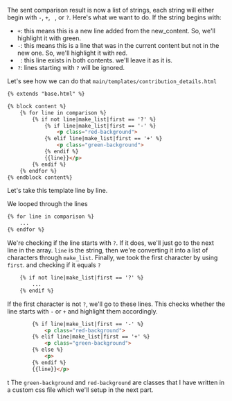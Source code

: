 The sent comparison result is now a list of strings, each string will either begin with `-`, `+`, ` `, or `?`. Here's what we want to do.
If the string begins with:
 * `+`: this means this is a new line added from the new_content. So, we'll highlight it with green.
 * `-`: this means this is a line that was in the current content but not in the new one. So, we'll highlight it with red.
 * ` `: this line exists in both contents. we'll leave it as it is.
 * `?`: lines starting with `?` will be ignored.

Let's see how we can do that
`main/templates/contribution_details.html`
```html
{% extends "base.html" %}

{% block content %}
    {% for line in comparison %}
    	{% if not line|make_list|first == '?' %}
    		{% if line|make_list|first == '-' %}
    			<p class="red-background">
    		{% elif line|make_list|first == '+' %}
    			<p class="green-background">
    		{% endif %}
    		{{line}}</p>
    	{% endif %}
    {% endfor %}
{% endblock content%}
```

Let's take this template line by line.

We looped through the lines
```html
{% for line in comparison %}
    ...
{% endfor %}
```

We're checking if the line starts with `?`. If it does, we'll just go to the next line in the array. 
`line` is the string, then we're converting it into a list of characters through `make_list`. Finally, we took the first character by using `first`. and checking if it equals `?`
```html
    {% if not line|make_list|first == '?' %}
        ...
    {% endif %}
```

If the first character is not `?`, we'll go to these lines. This checks whether the line starts with `-` or `+` and highlight them accordingly.
```html
		{% if line|make_list|first == '-' %}
			<p class="red-background">
		{% elif line|make_list|first == '+' %}
			<p class="green-background">
		{% else %}
		    <p>
		{% endif %}
		{{line}}</p>
```

t
The `green-background` and `red-background` are classes that I have written in a custom css file which we'll setup in the next part.